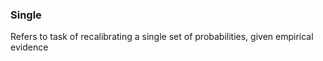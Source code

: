 
### Single

Refers to task of recalibrating a single set of probabilities, given empirical evidence

